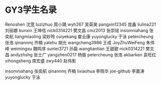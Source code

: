 GY3学生名录
========
Renoshen  沈宽
luzizhuo  周小璐
wyh267    吴英昊
pangxin12345 庞鑫
liulina221 刘丽娜
kunxin 王坤信
nick0314221 樊文昌
cmz2013 张崇铭
insomniahang 张奕航
liangmiaoling 梁妙玲
cuiyekang 崔业康
yuyonglucky  于泳
petercheung 张浩
qinannmj 齐楠
yalehu  胡光 
wangcheng3986 王成
JoyZhuWeiFeng 朱伟峰
weimingxu 魏鸣序
sunlei3721 孙磊 
wangtiantian 王甜甜
nick0314221 樊文昌
andyzhshg 张士广
yangzhen0217 杨振 
petercheung 张浩
akbarken 袁旺红
xihongsheng 席宏盛 
zwy440 赵伟影

insomniahang 张奕航
qinannmj 齐楠 
lixiaohua 李晓华
joe-github 李嘉涛
yuyonglucky  于泳 
